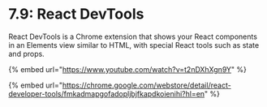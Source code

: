 # 7.9: React DevTools

React DevTools is a Chrome extension that shows your React components in an Elements view similar to HTML, with special React tools such as state and props.

{% embed url="https://www.youtube.com/watch?v=t2nDXhXgn9Y" %}

{% embed url="https://chrome.google.com/webstore/detail/react-developer-tools/fmkadmapgofadopljbjfkapdkoienihi?hl=en" %}
